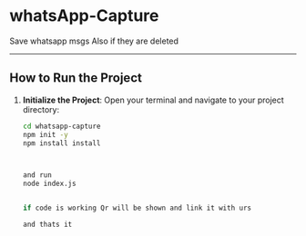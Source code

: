 # whatsApp-Capture
Save whatsapp msgs Also if they are deleted 



---

## **How to Run the Project**

1. **Initialize the Project**:
   Open your terminal and navigate to your project directory:

   ```bash
   cd whatsapp-capture
   npm init -y
   npm install install



   and run
   node index.js


   if code is working Qr will be shown and link it with urs 

   and thats it 
    

